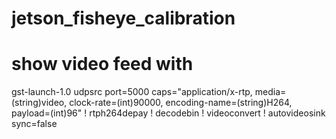 # jetson_fisheye_calibration

# show video feed with
gst-launch-1.0 udpsrc port=5000 caps="application/x-rtp, media=(string)video, clock-rate=(int)90000, encoding-name=(string)H264, payload=(int)96" ! rtph264depay ! decodebin ! videoconvert ! autovideosink sync=false
